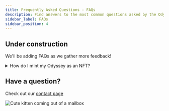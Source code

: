 ```yaml
---
title: Frequently Asked Questions - FAQs
description: Find answers to the most common questions asked by the Odyssey community members! Have a question? Submit it through our social channels!
sidebar_label: FAQs
sidebar_position: 4
---
```

## Under construction
We'll be adding FAQs as we gather more feedback!

<details>
  <summary>How do I mint my Odyssey as an NFT?</summary>
    <div>Good news! The process is completely automatic, you just need to log in with your polkadot.js wallet, and the system will take care of it for you</div>
</details>

## Have a question?
Check out our [contact page](https://discover.odyssey.org/get-in-touch/)

![Cute kitten coming out of a mailbox](https://media.giphy.com/media/buC0elkeCDS12/giphy.gif)
